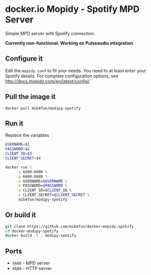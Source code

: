 docker.io Mopidy - Spotify MPD Server
=====================================

Simple MPD server with Spotify connection.

**Currently non-functional. Working on Pulseaudio integration**


Configure it
------------

Edit the `mopidy.conf` to fit your needs. You need to at least enter your Spotify details.
For complete configuration options, see http://docs.mopidy.com/en/latest/config/


Pull the image it
--------

`docker pull mib4fun/modipy-spotify`


Run it
------

Replace the variables

```bash
USERNAME=$1
PASSWORD=$2
CLIENT_ID=$3
CLIENT_SECRET=$4

docker run \
     -p 6600:6600 \
     -p 6680:6680 \
     -e USERNAME=$USERNAME \
     -e PASSWORD=$PASSWORD \
     -e CLIENT_ID=$CLIENT_ID \
     -e CLIENT_SECRET=$CLIENT_SECRET \
      mib4fun/modipy-spotify
```


Or build it
------------

```bash
git clone https://github.com/mib4fun/docker-mopidy-spotify
cd docker-modipy-spotify
docker build -t . modipy-spotify
```


Ports
-----

* `6600` - MPD server
* `6680` - HTTP server
